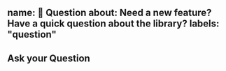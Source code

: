 name: 💬 Question
about: Need a new feature? Have a quick question about the library?
labels: "question"
---

## Ask your Question

<!-- Ask your question. Please notice that the more detailed the question is, the higher the chances we'll answer soon. Also, for troubleshooting support use StackOverflow. -->
